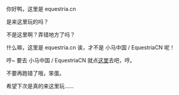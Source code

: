 你好鸭，这里是 equestria.cn

是来这里玩的吗？

不是这里啊？弄错地方了吗？

什么嘛，这里是 equestria.cn 诶，才不是 小马中国 / EquestriaCN 呢！

哼~ 要去 小马中国 / EquestriaCN 就点[这里](https://www.equestriacn.com/)去吧，哼。

不要再跑错了哦，笨蛋。

希望下次是真的来这里玩……
